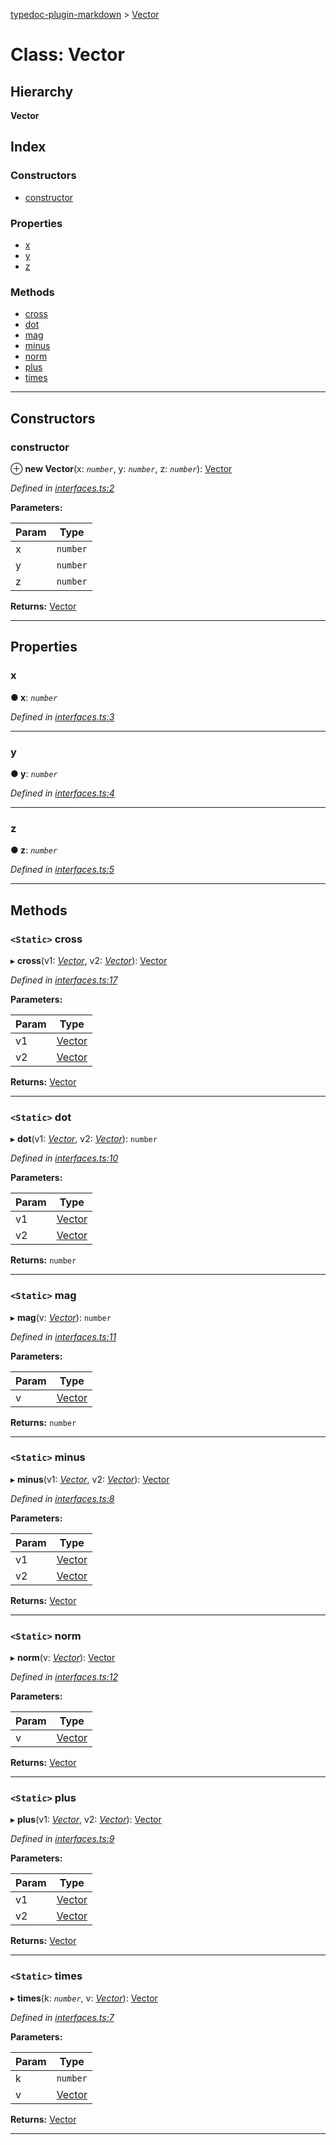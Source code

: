 [typedoc-plugin-markdown](../README.md) > [Vector](../classes/vector.md)

# Class: Vector

## Hierarchy

**Vector**

## Index

### Constructors

* [constructor](vector.md#markdown-header-constructor)

### Properties

* [x](vector.md#markdown-header-x)
* [y](vector.md#markdown-header-y)
* [z](vector.md#markdown-header-z)

### Methods

* [cross](vector.md#markdown-header-static-cross)
* [dot](vector.md#markdown-header-static-dot)
* [mag](vector.md#markdown-header-static-mag)
* [minus](vector.md#markdown-header-static-minus)
* [norm](vector.md#markdown-header-static-norm)
* [plus](vector.md#markdown-header-static-plus)
* [times](vector.md#markdown-header-static-times)

---

## Constructors

###  constructor

⊕ **new Vector**(x: *`number`*, y: *`number`*, z: *`number`*): [Vector](vector.md)

*Defined in [interfaces.ts:2](https://bitbucket.org/owner/repository_name/src/master/interfaces.ts?fileviewer&amp;#x3D;file-view-default#interfaces.ts-2)*

**Parameters:**

| Param | Type |
| ------ | ------ |
| x | `number` |
| y | `number` |
| z | `number` |

**Returns:** [Vector](vector.md)

___

## Properties

###  x

**● x**: *`number`*

*Defined in [interfaces.ts:3](https://bitbucket.org/owner/repository_name/src/master/interfaces.ts?fileviewer&amp;#x3D;file-view-default#interfaces.ts-3)*

___

###  y

**● y**: *`number`*

*Defined in [interfaces.ts:4](https://bitbucket.org/owner/repository_name/src/master/interfaces.ts?fileviewer&amp;#x3D;file-view-default#interfaces.ts-4)*

___

###  z

**● z**: *`number`*

*Defined in [interfaces.ts:5](https://bitbucket.org/owner/repository_name/src/master/interfaces.ts?fileviewer&amp;#x3D;file-view-default#interfaces.ts-5)*

___

## Methods

### `<Static>` cross

▸ **cross**(v1: *[Vector](vector.md)*, v2: *[Vector](vector.md)*): [Vector](vector.md)

*Defined in [interfaces.ts:17](https://bitbucket.org/owner/repository_name/src/master/interfaces.ts?fileviewer&amp;#x3D;file-view-default#interfaces.ts-17)*

**Parameters:**

| Param | Type |
| ------ | ------ |
| v1 | [Vector](vector.md) |
| v2 | [Vector](vector.md) |

**Returns:** [Vector](vector.md)

___

### `<Static>` dot

▸ **dot**(v1: *[Vector](vector.md)*, v2: *[Vector](vector.md)*): `number`

*Defined in [interfaces.ts:10](https://bitbucket.org/owner/repository_name/src/master/interfaces.ts?fileviewer&amp;#x3D;file-view-default#interfaces.ts-10)*

**Parameters:**

| Param | Type |
| ------ | ------ |
| v1 | [Vector](vector.md) |
| v2 | [Vector](vector.md) |

**Returns:** `number`

___

### `<Static>` mag

▸ **mag**(v: *[Vector](vector.md)*): `number`

*Defined in [interfaces.ts:11](https://bitbucket.org/owner/repository_name/src/master/interfaces.ts?fileviewer&amp;#x3D;file-view-default#interfaces.ts-11)*

**Parameters:**

| Param | Type |
| ------ | ------ |
| v | [Vector](vector.md) |

**Returns:** `number`

___

### `<Static>` minus

▸ **minus**(v1: *[Vector](vector.md)*, v2: *[Vector](vector.md)*): [Vector](vector.md)

*Defined in [interfaces.ts:8](https://bitbucket.org/owner/repository_name/src/master/interfaces.ts?fileviewer&amp;#x3D;file-view-default#interfaces.ts-8)*

**Parameters:**

| Param | Type |
| ------ | ------ |
| v1 | [Vector](vector.md) |
| v2 | [Vector](vector.md) |

**Returns:** [Vector](vector.md)

___

### `<Static>` norm

▸ **norm**(v: *[Vector](vector.md)*): [Vector](vector.md)

*Defined in [interfaces.ts:12](https://bitbucket.org/owner/repository_name/src/master/interfaces.ts?fileviewer&amp;#x3D;file-view-default#interfaces.ts-12)*

**Parameters:**

| Param | Type |
| ------ | ------ |
| v | [Vector](vector.md) |

**Returns:** [Vector](vector.md)

___

### `<Static>` plus

▸ **plus**(v1: *[Vector](vector.md)*, v2: *[Vector](vector.md)*): [Vector](vector.md)

*Defined in [interfaces.ts:9](https://bitbucket.org/owner/repository_name/src/master/interfaces.ts?fileviewer&amp;#x3D;file-view-default#interfaces.ts-9)*

**Parameters:**

| Param | Type |
| ------ | ------ |
| v1 | [Vector](vector.md) |
| v2 | [Vector](vector.md) |

**Returns:** [Vector](vector.md)

___

### `<Static>` times

▸ **times**(k: *`number`*, v: *[Vector](vector.md)*): [Vector](vector.md)

*Defined in [interfaces.ts:7](https://bitbucket.org/owner/repository_name/src/master/interfaces.ts?fileviewer&amp;#x3D;file-view-default#interfaces.ts-7)*

**Parameters:**

| Param | Type |
| ------ | ------ |
| k | `number` |
| v | [Vector](vector.md) |

**Returns:** [Vector](vector.md)

___

